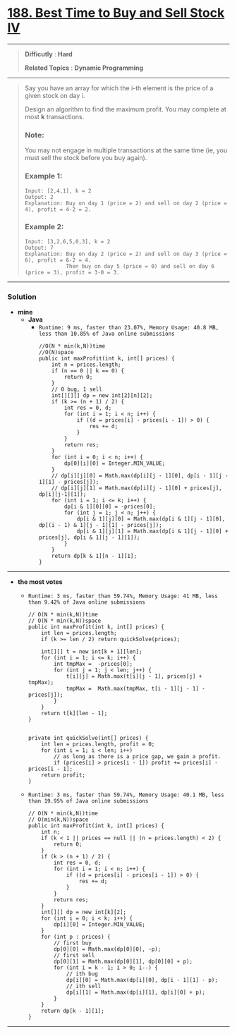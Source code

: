 # [188. Best Time to Buy and Sell Stock IV](https://leetcode.com/problems/best-time-to-buy-and-sell-stock-iv/)
---

> **Difficutly** : **Hard**
>
> **Related Topics** : **Dynamic Programming**

---

> Say you have an array for which the i-th element is the price of a given stock on day i.
>
> Design an algorithm to find the maximum profit. You may complete at most **k** transactions.
>
> ### Note:
> You may not engage in multiple transactions at the same time (ie, you must sell the stock before you buy again).
>
> ### Example 1:
> ```
> Input: [2,4,1], k = 2
> Output: 2
> Explanation: Buy on day 1 (price = 2) and sell on day 2 (price = 4), profit = 4-2 = 2.
> ```
>
> ### Example 2:
> ```
> Input: [3,2,6,5,0,3], k = 2
> Output: 7
> Explanation: Buy on day 2 (price = 2) and sell on day 3 (price = 6), profit = 6-2 = 4.
>              Then buy on day 5 (price = 0) and sell on day 6 (price = 3), profit = 3-0 = 3.
> ```

---

### Solution
* **mine**
  * **Java**
    * `Runtime: 9 ms, faster than 23.07%, Memory Usage: 40.8 MB, less than 10.85% of Java online submissions`
      ```
      //O(N * min(k,N))time
      //O(N)space
      public int maxProfit(int k, int[] prices) {
          int n = prices.length;
          if (n == 0 || k == 0) {
              return 0;
          }
          // 0 bug, 1 sell
          int[][][] dp = new int[2][n][2];
          if (k >= (n + 1) / 2) {
              int res = 0, d;
              for (int i = 1; i < n; i++) {
                  if ((d = prices[i] - prices[i - 1]) > 0) {
                      res += d;
                  }
              }
              return res;
          }
          for (int i = 0; i < n; i++) {
              dp[0][i][0] = Integer.MIN_VALUE;
          }
          // dp[i][j][0] = Math.max(dp[i][j - 1][0], dp[i - 1][j - 1][1] - prices[j]);
          // dp[i][j][1] = Math.max(dp[i][j - 1][0] + prices[j], dp[i][j-1][1]);
          for (int i = 1; i <= k; i++) {
              dp[i & 1][0][0] = -prices[0];
              for (int j = 1; j < n; j++) {
                  dp[i & 1][j][0] = Math.max(dp[i & 1][j - 1][0], dp[(i - 1) & 1][j - 1][1] - prices[j]);
                  dp[i & 1][j][1] = Math.max(dp[i & 1][j - 1][0] + prices[j], dp[i & 1][j - 1][1]);
              }
          }
          return dp[k & 1][n - 1][1];
      }
      ```
      
      
---


* **the most votes**
  * `Runtime: 3 ms, faster than 59.74%, Memory Usage: 41 MB, less than 9.42% of Java online submissions`
    ```
    // O(N * min(k,N))time
    // O(N * min(k,N))space
    public int maxProfit(int k, int[] prices) {
        int len = prices.length;
        if (k >= len / 2) return quickSolve(prices);
        
        int[][] t = new int[k + 1][len];
        for (int i = 1; i <= k; i++) {
            int tmpMax =  -prices[0];
            for (int j = 1; j < len; j++) {
                t[i][j] = Math.max(t[i][j - 1], prices[j] + tmpMax);
                tmpMax =  Math.max(tmpMax, t[i - 1][j - 1] - prices[j]);
            }
        }
        return t[k][len - 1];
    }
    

    private int quickSolve(int[] prices) {
        int len = prices.length, profit = 0;
        for (int i = 1; i < len; i++)
            // as long as there is a price gap, we gain a profit.
            if (prices[i] > prices[i - 1]) profit += prices[i] - prices[i - 1];
        return profit;
    }
    ```
    
  * `Runtime: 3 ms, faster than 59.74%, Memory Usage: 40.1 MB, less than 19.95% of Java online submissions`
    ```
    // O(N * min(k,N))time
    // O(min(k,N))space
    public int maxProfit(int k, int[] prices) {
        int n;
        if (k < 1 || prices == null || (n = prices.length) < 2) {
            return 0;
        }
        if (k > (n + 1) / 2) {
            int res = 0, d;
            for (int i = 1; i < n; i++) {
                if ((d = prices[i] - prices[i - 1]) > 0) {
                    res += d;
                }
            }
            return res;
        }
        int[][] dp = new int[k][2];
        for (int i = 0; i < k; i++) {
            dp[i][0] = Integer.MIN_VALUE;
        }
        for (int p : prices) {
            // first buy
            dp[0][0] = Math.max(dp[0][0], -p);
            // first sell
            dp[0][1] = Math.max(dp[0][1], dp[0][0] + p);
            for (int i = k - 1; i > 0; i--) {
                // ith bug
                dp[i][0] = Math.max(dp[i][0], dp[i - 1][1] - p);
                // ith sell
                dp[i][1] = Math.max(dp[i][1], dp[i][0] + p);
            }
        }
        return dp[k - 1][1];
    }
    ```
    
---
